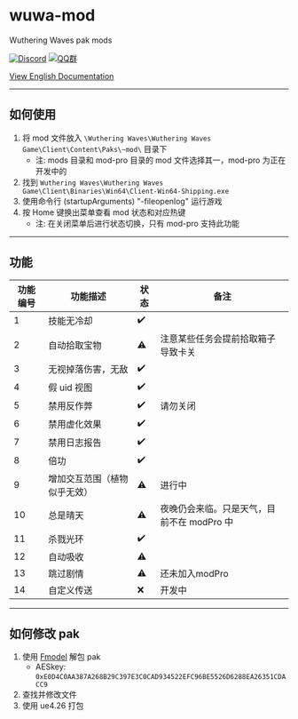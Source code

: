 # wuwa-mod
Wuthering Waves pak mods

[![Discord](https://discordapp.com/api/guilds/1079432683760930823/widget.png?style=shield)](https://discord.gg/QYu59wctHT)
[![QQ群](https://i.postimg.cc/MGqtP1P8/image.png)](https://qm.qq.com/q/FVX6QpU5qi)

[View English Documentation](README.md)

---

## 如何使用

1. 将 mod 文件放入 `\Wuthering Waves\Wuthering Waves Game\Client\Content\Paks\~mod\` 目录下
   - 注: mods 目录和 mod-pro 目录的 mod 文件选择其一，mod-pro 为正在开发中的
2. 找到 `Wuthering Waves\Wuthering Waves Game\Client\Binaries\Win64\Client-Win64-Shipping.exe`
3. 使用命令行 (startupArguments) "-fileopenlog" 运行游戏
4. 按 Home 键换出菜单查看 mod 状态和对应热键
   - 注: 在关闭菜单后进行状态切换，只有 mod-pro 支持此功能

---

## 功能

| 功能编号 | 功能描述                        | 状态                             | 备注                              |
| -------- | ------------------------------- | -------------------------------- | --------------------------------- |
| 1        | 技能无冷却                      | ✔️                              |                                   |
| 2        | 自动拾取宝物                    | ⚠️                              | 注意某些任务会提前拾取箱子导致卡关 |
| 3        | 无视掉落伤害，无敌              | ✔️                              |                                   |
| 4        | 假 uid 视图                     | ✔️                              |                                   |
| 5        | 禁用反作弊                      | ✔️                              |     请勿关闭                      |
| 6        | 禁用虚化效果                    | ✔️                              |                                   |
| 7        | 禁用日志报告                    | ✔️                              |                                   |
| 8        | 倍功                            | ✔️                              |                                   |
| 9        | 增加交互范围（植物似乎无效）    | ⚠️                              | 进行中                            |
| 10       | 总是晴天                        | ⚠️                              | 夜晚仍会来临。只是天气，目前不在 modPro 中 |
| 11       | 杀戮光环                        | ✔️                              |                                   |
| 12       | 自动吸收                        | ⚠️                              |                                   |
| 13       | 跳过剧情                        | ⚠️                              | 还未加入modPro                    |
| 14       | 自定义传送                      | ❌                              | 开发中                            |

---

## 如何修改 pak

1. 使用 [Fmodel](https://github.com/4sval/FModel) 解包 pak
   - AESkey: `0xE0D4C0AA387A268B29C397E3C0CAD934522EFC96BE5526D6288EA26351CDACC9`
2. 查找并修改文件
3. 使用 ue4.26 打包

